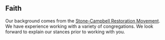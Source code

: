 ## Faith

Our background comes from the [Stone-Campbell Restoration Movement](https://en.wikipedia.org/w/index.php?title=Restoration_Movement&oldid=1089584184).  We have experience working with a variety of congregations.  We look forward to explain our stances prior to working with you.
